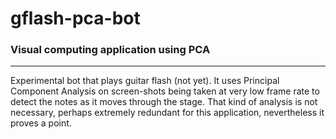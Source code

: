 # gflash-pca-bot
### Visual computing application using PCA

------

Experimental bot that plays guitar flash (not yet). It uses Principal Component Analysis on screen-shots being taken at very low frame rate to detect the notes as it moves through the stage. 
That kind of analysis is not necessary, perhaps extremely redundant for this application, nevertheless it proves a point.
